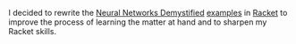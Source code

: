 I decided to rewrite the [Neural Networks Demystified](http://lumiverse.io/video/part-1-data-and-architecture) 
[examples](https://github.com/stephencwelch/Neural-Networks-Demystified) in [Racket](http://racket-lang.org) to improve the process of learning the matter at hand and 
to sharpen my Racket skills.
